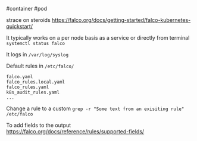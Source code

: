 #container #pod 

strace on steroids
https://falco.org/docs/getting-started/falco-kubernetes-quickstart/


It typically works on a per node basis as a service or directly from terminal
`systemctl status falco`

It logs in `/var/log/syslog`

Default rules in `/etc/falco/`
```
falco.yaml
falco_rules.local.yaml
falco_rules.yaml
k8s_audit_rules.yaml
...
```
Change a rule to a custom
`grep -r "Some text from an exisiting rule" /etc/falco`

To add fields to the output
https://falco.org/docs/reference/rules/supported-fields/
